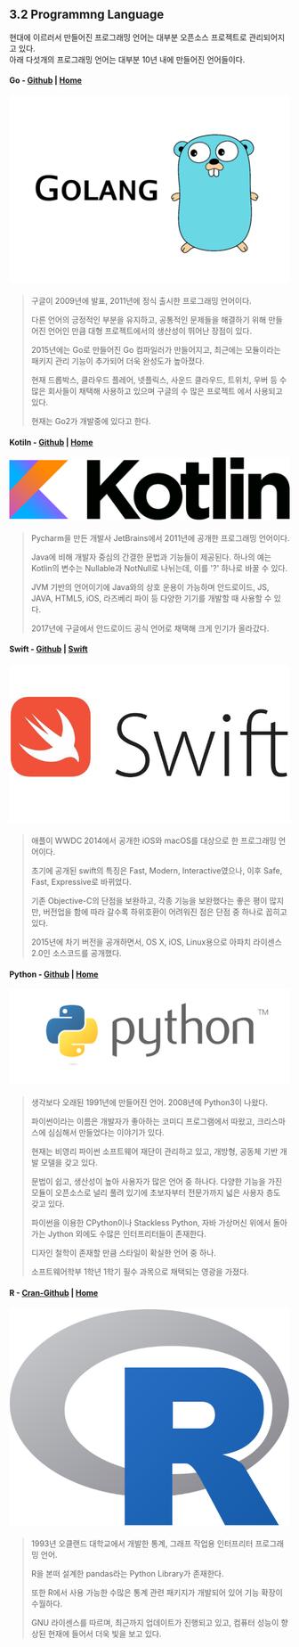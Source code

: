 ## 3.2 Programmng Language

현대에 이르러서 만들어진 프로그래밍 언어는 대부분 오픈소스 프로젝트로 관리되어지고 있다.  
아래 다섯개의 프로그래밍 언어는 대부분 10년 내에 만들어진 언어들이다.

#### **Go** - [Github](https://github.com/golang/go) \| [Home](https://golang.org/)

#### ![](/assets/Go.png)

> 구글이 2009년에 발표, 2011년에 정식 출시한 프로그래밍 언어이다.
>
> 다른 언어의 긍정적인 부분을 유지하고, 공통적인 문제들을 해결하기 위해 만들어진 언어인 만큼 대형 프로젝트에서의 생산성이 뛰어난 장점이 있다.
>
> 2015년에는 Go로 만들어진 Go 컴파일러가 만들어지고, 최근에는 모듈이라는 패키지 관리 기능이 추가되어 더욱 완성도가 높아졌다.
>
> 현재 드롭박스, 클라우드 플레어, 넷플릭스, 사운드 클라우드, 트위치, 우버 등 수많은 회사들이 채택해 사용하고 있으며 구글의 수 많은 프로젝트 에서 사용되고 있다.
>
> 현재는 Go2가 개발중에 있다고 한다.

#### **Kotiln** - [Github](https://github.com/JetBrains/kotlin) \| [Home](https://kotlinlang.org/)

#### ![](/assets/Kotlin.png)

> Pycharm을 만든 개발사 JetBrains에서 2011년에 공개한 프로그래밍 언어이다.
>
> Java에 비해 개발자 중심의 간결한 문법과 기능들이 제공된다. 하나의 예는 Kotlin의 변수는 Nullable과 NotNull로 나뉘는데, 이를 '?' 하나로 바꿀 수 있다.
>
> JVM 기반의 언어이기에 Java와의 상호 운용이 가능하며 안드로이드, JS, JAVA, HTML5, iOS, 라즈베리 파이 등 다양한 기기를 개발할 때 사용할 수 있다.
>
> 2017년에 구글에서 안드로이드 공식 언어로 채택해 크게 인기가 올라갔다.

#### **Swift** - [Github](https://github.com/apple/swift) \| [Swift](https://developer.apple.com/kr/swift/)

#### ![](/assets/Swift.jpg)

> 애플이 WWDC 2014에서 공개한 iOS와 macOS를 대상으로 한 프로그래밍 언어이다.
>
> 초기에 공개된 swift의 특징은 Fast, Modern, Interactive였으나, 이후 Safe, Fast, Expressive로 바뀌었다.
>
> 기존 Objective-C의 단점을 보완하고, 각종 기능을 보완했다는 좋은 평이 많지만, 버전업을 함에 따라 갈수록 하위호환이 어려워진 점은 단점 중 하나로 꼽히고 있다.
>
> 2015년에 차기 버전을 공개하면서, OS X, iOS, Linux용으로 아파치 라이센스 2.0인 소스코드를 공개했다.

#### **Python** - [Github](https://github.com/python/cpython) \| [Home](https://www.python.org/)

#### ![](/assets/Python.png)

> 생각보다 오래된 1991년에 만들어진 언어. 2008년에 Python3이 나왔다.
>
> 파이썬이라는 이름은 개발자가 좋아하는 코미디 프로그램에서 따왔고, 크리스마스에 심심해서 만들었다는 이야기가 있다.
>
> 현재는 비영리 파이썬 소프트웨어 재단이 관리하고 있고, 개방형, 공동체 기반 개발 모델을 갖고 있다.
>
> 문법이 쉽고, 생산성이 높아 사용자가 많은 언어 중 하나다. 다양한 기능을 가진 모듈이 오픈소스로 널리 풀려 있기에 초보자부터 전문가까지 넓은 사용자 층도 갖고 있다.
>
> 파이썬을 이용한 CPython이나 Stackless Python, 자바 가상머신 위에서 돌아가는 Jython 외에도 수많은 인터프리터들이 존재한다.
>
> 디자인 철학이 존재할 만큼 스타일이 확실한 언어 중 하나.
>
> 소프트웨어학부 1학년 1학기 필수 과목으로 채택되는 영광을 가졌다.

#### **R** - [Cran-Github](https://github.com/cran) \| [Home](https://www.r-project.org/)

#### ![](/assets/R_Ranguage.png)

> 1993년 오클랜드 대학교에서 개발한 통계, 그래프 작업용 인터프리터 프로그래밍 언어.
>
> R을 본떠 설계한 pandas라는 Python Library가 존재한다.
>
> 또한 R에서 사용 가능한 수많은 통계 관련 패키지가 개발되어 있어 기능 확장이 수월하다.
>
> GNU 라이센스를 따르며, 최근까지 업데이트가 진행되고 있고, 컴퓨터 성능이 향상된 현재에 들어서 더욱 빛을 보고 있다.



